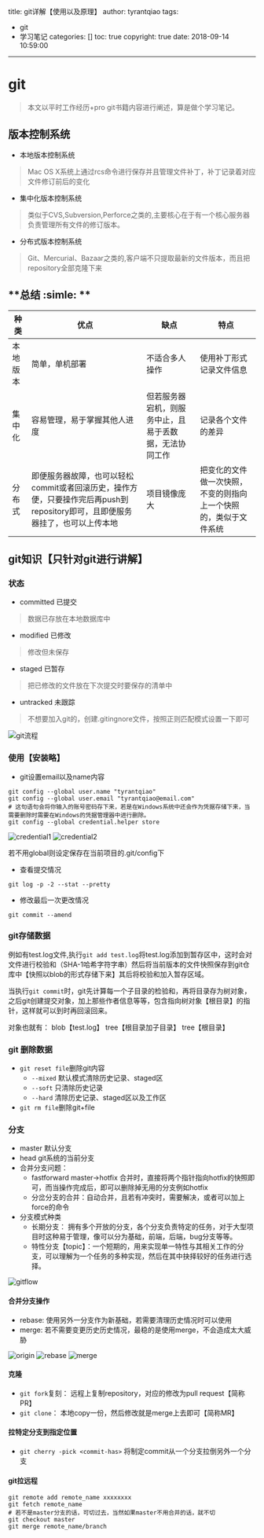 title: git详解【使用以及原理】
author: tyrantqiao
tags:
  - git
  - 学习笔记
categories: []
toc: true
copyright: true
date: 2018-09-14 10:59:00
---

# git

>本文以平时工作经历+pro git书籍内容进行阐述，算是做个学习笔记。

## 版本控制系统

- 本地版本控制系统
> Mac OS X系统上通过rcs命令进行保存并且管理文件补丁，补丁记录着对应文件修订前后的变化
- 集中化版本控制系统
> 类似于CVS,Subversion,Perforce之类的,主要核心在于有一个核心服务器负责管理所有文件的修订版本。
- 分布式版本控制系统
> Git、Mercurial、Bazaar之类的,客户端不只提取最新的文件版本，而且把repository全部克隆下来

<!-- more -->

## **总结 :simle: **

种类 | 优点 | 缺点 | 特点
----  | ----  | ----- | -----
本地版本 | 简单，单机部署 | 不适合多人操作 | 使用补丁形式记录文件信息
集中化 | 容易管理，易于掌握其他人进度 | 但若服务器宕机，则服务中止，且易于丢数据，无法协同工作 | 记录各个文件的差异
分布式 | 即便服务器故障，也可以轻松commit或者回滚历史，操作方便，只要操作完后再push到repository即可，且即便服务器挂了，也可以上传本地 | 项目镜像庞大 | 把变化的文件做一次快照，不变的则指向上一个快照的，类似于文件系统

## git知识【只针对git进行讲解】

### 状态

- committed 已提交
> 数据已存放在本地数据库中
- modified 已修改
> 修改但未保存
- staged 已暂存
> 把已修改的文件放在下次提交时要保存的清单中
- untracked 未跟踪
> 不想要加入git的，创建.gitingnore文件，按照正则匹配模式设置一下即可

![git流程](git详解【使用以及原理】/gitProcess.jpg)

### 使用【安装略】

- git设置email以及name内容

``` git
git config --global user.name "tyrantqiao"
git config --global user.email "tyrantqiao@email.com"
# 这句语句会将你输入的账号密码存下来，若是在Windows系统中还会作为凭据存储下来，当需要删除时需要在Windows的凭据管理器中进行删除。
git config --global credential.helper store
```

![credential1](git详解【使用以及原理】/credential.jpg)
![credential2](git详解【使用以及原理】/credential2.jpg)

若不用global则设定保存在当前项目的.git/config下

- 查看提交情况

`git log -p -2 --stat --pretty`

- 修改最后一次更改情况

`git commit --amend`

### git存储数据

例如有test.log文件,执行`git add test.log`将test.log添加到暂存区中，这时会对文件进行校验和（SHA-1哈希字符字串）然后将当前版本的文件快照保存到git仓库中【快照以blob的形式存储下来】其后将校验和加入暂存区域。

当执行`git commit`时，git先计算每一个子目录的检验和，再将目录存为树对象，之后git创建提交对象，加上那些作者信息等等，包含指向树对象【根目录】的指针，这样就可以到时再回滚回来。

对象也就有： blob【test.log】 tree【根目录加子目录】 tree【根目录】

### git 删除数据

- `git reset file`删除git内容
  - `--mixed` 默认模式清除历史记录、staged区
  - `--soft` 只清除历史记录
  - `--hard` 清除历史记录、staged区以及工作区
- `git rm file`删除git+file 

### 分支

- master 默认分支
- head git系统的当前分支
- 合并分支问题：
  - fastforward master->hotfix 合并时，直接将两个指针指向hotfix的快照即可，而当操作完成后，即可以删除掉无用的分支例如hotfix
  - 分岔分支的合并：自动合并，且若有冲突时，需要解决，或者可以加上force的命令
- 分支模式种类
  - 长期分支： 拥有多个开放的分支，各个分支负责特定的任务，对于大型项目时这种易于管理，像可以分为基础，前端，后端，bug分支等等。
  - 特性分支【topic】：一个短期的，用来实现单一特性与其相关工作的分支，可以理解为一个任务的多种实现，然后在其中抉择较好的任务进行选择。

![gitflow](git详解【使用以及原理】/gitflow.jpg)

#### 合并分支操作

- rebase:
  使用另外一分支作为新基础，若需要清理历史情况时可以使用
- merge:
  若不需要变更历史历史情况，最稳的是使用merge，不会造成太大威胁

![origin](git详解【使用以及原理】/origin.jpg)
![rebase](git详解【使用以及原理】/rebase.jpg)
![merge](git详解【使用以及原理】/merge.jpg)

#### 克隆

- `git fork`复刻：
  远程上复制repository，对应的修改为pull request【简称PR】
- `git clone`：
  本地copy一份，然后修改就是merge上去即可【简称MR】

#### 拉特定分支到指定位置

- `git cherry -pick <commit-has>`
  将制定commit从一个分支拉倒另外一个分支

#### git拉远程

```git
git remote add remote_name xxxxxxxx
git fetch remote_name
# 若不是master分支的话，可切过去，当然如果master不用合并的话，就不切
git checkout master
git merge remote_name/branch
```
